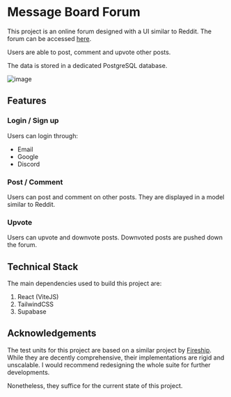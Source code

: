 # Message Board Forum

This project is an online forum designed with a UI similar to Reddit. The forum can be accessed [here](https://roereresupabaseforum.netlify.app/).

Users are able to post, comment and upvote other posts.

The data is stored in a dedicated PostgreSQL database.

![image](https://github.com/RoeReRe/supabase-forum/assets/119654395/c5da230d-77e3-4f30-83b2-e097c6a5f83d)

## Features

### Login / Sign up

Users can login through:

* Email
* Google
* Discord

### Post / Comment

Users can post and comment on other posts. They are displayed in a model similar to Reddit.

### Upvote

Users can upvote and downvote posts. Downvoted posts are pushed down the forum.

## Technical Stack

The main dependencies used to build this project are:

1. React (ViteJS)
2. TailwindCSS
3. Supabase

## Acknowledgements

The test units for this project are based on a similar project by [Fireship](https://github.com/fireship-io). While they are decently comprehensive, their implementations are rigid and unscalable. I would recommend redesigning the whole suite for further developments.

Nonetheless, they suffice for the current state of this project.
